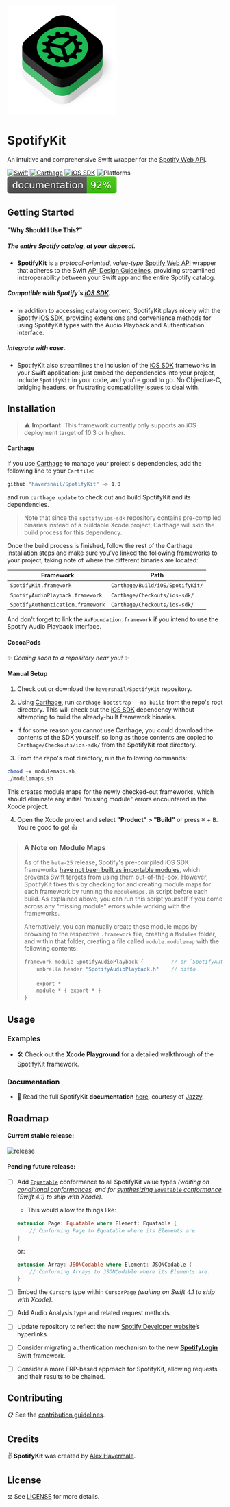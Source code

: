 ![Logo](Logo/SpotifyKit.png)
# SpotifyKit
An intuitive and comprehensive Swift wrapper for the [Spotify Web API][Web API].

[![Swift](https://img.shields.io/badge/Swift-4.0-orange.svg "Swift version")][Swift]
[![Carthage](https://img.shields.io/badge/Carthage-compatible-4BC51D.svg "Carthage compatible")][Carthage]
[![iOS SDK](https://img.shields.io/badge/iOS%20SDK-beta--25-blue.svg "Spotify iOS SDK release")][iOS SDK]
![Platforms](https://img.shields.io/badge/platform-iOS-lightgrey.svg "Platforms")
[![Docs](docs/badge.svg "Documentation coverage")][Docs]

## Getting Started

#### "Why Should I Use This?"

##### The entire Spotify catalog, at your disposal.
* **SpotifyKit** is a *protocol-oriented*, *value-type* [Spotify Web API][Web API] wrapper that adheres to the Swift [API Design Guidelines][Guidelines], providing streamlined interoperability between your Swift app and the entire Spotify catalog.

##### Compatible with Spotify's [iOS SDK][iOS SDK].
* In addition to accessing catalog content, SpotifyKit plays nicely with the Spotify [iOS SDK][iOS SDK], providing extensions and convenience methods for using SpotifyKit types with the Audio Playback and Authentication interface.

##### Integrate with ease.
* SpotifyKit also streamlines the inclusion of the [iOS SDK][iOS SDK] frameworks in your Swift application: just embed the dependencies into your project, include `SpotifyKit` in your code, and you're good to go. No Objective-C, bridging headers, or frustrating [compatibility issues][SDK-issue-811] to deal with.

## Installation

> ⚠️ **Important:** This framework currently only supports an iOS deployment target of 10.3 or higher.

#### Carthage

If you use [Carthage][Carthage] to manage your project's dependencies, add the following line to your `Cartfile`:
```bash
github "haversnail/SpotifyKit" ~> 1.0
```
and run `carthage update` to check out and build SpotifyKit and its dependencies.

> Note that since the `spotify/ios-sdk` repository contains pre-compiled binaries instead of a buildable Xcode project, Carthage will skip the build process for this dependency.

Once the build process is finished, follow the rest of the Carthage [installation steps](https://github.com/Carthage/Carthage#if-youre-building-for-ios-tvos-or-watchos) and make sure you've linked the following frameworks to your project, taking note of where the different binaries are located:

| Framework                         | Path                              |
| --------------------------------- | --------------------------------- |
| `SpotifyKit.framework`            | `Carthage/Build/iOS/SpotifyKit/`  |
| `SpotifyAudioPlayback.framework`  | `Carthage/Checkouts/ios-sdk/`     |
| `SpotifyAuthentication.framework` | `Carthage/Checkouts/ios-sdk/`     |

And don't forget to link the `AVFoundation.framework` if you intend to use the Spotify Audio Playback interface.

#### CocoaPods

✨ *Coming soon to a repository near you!* ✨

#### Manual Setup

1. Check out or download the `haversnail/SpotifyKit` repository.

2. Using [Carthage][Carthage], run `carthage bootstrap --no-build` from the repo's root directory. This will check out the [iOS SDK][iOS SDK] dependency without attempting to build the already-built framework binaries.

* If for some reason you cannot use Carthage, you could download the contents of the SDK yourself, so long as those contents are copied to `Carthage/Checkouts/ios-sdk/` from the SpotifyKit root directory.

3. From the repo's root directory, run the following commands:
```bash
chmod +x modulemaps.sh
./modulemaps.sh
```
This creates module maps for the newly checked-out frameworks, which should eliminate any initial "missing module" errors encountered in the Xcode project.

4. Open the Xcode project and select **"Product" > "Build"** or press <kbd>⌘</kbd> + <kbd>B</kbd>. You're good to go! 👍

> ### A Note on Module Maps
> As of the `beta-25` release, Spotify's pre-compiled iOS SDK frameworks [have not been built as importable modules][SDK-issue-811], which prevents Swift targets from using them out-of-the-box. However, SpotifyKit fixes this by checking for and creating module maps for each framework by running the `modulemaps.sh` script before each build. As explained above, you can run this script yourself if you come across any "missing module" errors while working with the frameworks.
>
> Alternatively, you can manually create these module maps by browsing to the respective `.framework` file, creating a `Modules` folder, and within that folder, creating a file called `module.modulemap` with the following contents:
>
> ```swift
> framework module SpotifyAudioPlayback {         // or `SpotifyAuthentication`
>     umbrella header "SpotifyAudioPlayback.h"    // ditto
>     
>     export *
>     module * { export * }
> }
> ```

## Usage

### Examples

- 🛠 Check out the **Xcode Playground** for a detailed walkthrough of the SpotifyKit framework.

### Documentation

- 📖 Read the full SpotifyKit **documentation** [here][Docs], courtesy of [Jazzy](https://github.com/realm/jazzy).

## Roadmap

#### Current stable release:
![release](https://img.shields.io/badge/release-v1.0.0-blue.svg "Current stable release")

#### Pending future release:

- [ ] Add [`Equatable`](https://developer.apple.com/documentation/swift/equatable) conformance to all SpotifyKit value types *(waiting on [conditional conformances](https://github.com/apple/swift-evolution/blob/master/proposals/0143-conditional-conformances.md), and for [synthesizing `Equatable` conformance](https://github.com/apple/swift-evolution/blob/master/proposals/0185-synthesize-equatable-hashable.md) (Swift 4.1) to ship with Xcode)*.

    - This would allow for things like:

    ```swift
    extension Page: Equatable where Element: Equatable {
        // Conforming Page to Equatable where its Elements are.
    }
    ```

    or:

    ```swift
    extension Array: JSONCodable where Element: JSONCodable {
        // Conforming Arrays to JSONCodable where its Elements are.
    }
    ```

- [ ] Embed the `Cursors` type within `CursorPage` *(waiting on Swift 4.1 to ship with Xcode)*.

- [ ] Add Audio Analysis type and related request methods.

- [ ] Update repository to reflect the new [Spotify Developer website](https://beta.developer.spotify.com/)’s hyperlinks.

- [ ] Consider migrating authentication mechanism to the new [**SpotifyLogin**](https://github.com/spotify/SpotifyLogin) Swift framework.

- [ ] Consider a more FRP-based approach for SpotifyKit, allowing requests and their results to be chained.

## Contributing

📋 See the [contribution guidelines](CONTRIBUTING.md).

## Credits

✌️ **SpotifyKit** was created by [Alex Havermale](https://github.com/haversnail).

## License

⚖️ See [LICENSE](LICENSE.txt) for more details.

[Docs]: https://haversnail.github.io/SpotifyKit/
[Web API]: https://developer.spotify.com/web-api/
[iOS SDK]: https://github.com/spotify/ios-sdk
[Swift]: https://swift.org
[Carthage]: https://github.com/Carthage/Carthage
[CocoaPods]: https://cocoapods.org/
[Guidelines]: https://swift.org/documentation/api-design-guidelines/

[SDK-issue-811]: https://github.com/spotify/ios-sdk/issues/811
